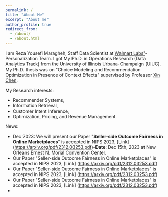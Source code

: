 ```yaml
---
permalink: /
title: "About Me"
excerpt: "About me"
author_profile: true
redirect_from: 
  - /about/
  - /about.html
---
```

I am Reza Yousefi Maragheh, Staff Data Scientist at [Walmart Labs'](https://www.linkedin.com/company/walmartglobaltech/about/)-Personalization Team. I got My Ph.D. in Operations Research (Data Analytics Track) from the University of Illinois Urbana-Champaign (UIUC). My Ph.D. thesis was on "Choice Modeling and Recommendation Optimization in Presence of Context Effects" supervised by Professor [Xin Chen](https://ise.illinois.edu/directory/profile/xinchen).

My Research interests:
  * Recommender Systems,
  * Information Retrieval,
  * Customer Intent Inference,
  * Optimization, Pricing, and Revenue Management.

News:
  * Dec 2023: We will present our Paper "**Seller-side Outcome Fairness in Online Marketplaces**" is accepted in NIPS 2023, [Link] (https://arxiv.org/pdf/2312.03253.pdf)-**Date**: Dec 15th, 2023 at New Orleans Ernest N. Morial Convention Center.
  * Our Paper "Seller-side Outcome Fairness in Online Marketplaces" is accepted in NIPS 2023, [Link] (https://arxiv.org/pdf/2312.03253.pdf)
  * Our Paper "Seller-side Outcome Fairness in Online Marketplaces" is accepted in NIPS 2023, [Link] (https://arxiv.org/pdf/2312.03253.pdf)
  * Our Paper "Seller-side Outcome Fairness in Online Marketplaces" is accepted in NIPS 2023, [Link] (https://arxiv.org/pdf/2312.03253.pdf)
  * 
   
